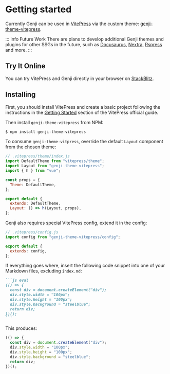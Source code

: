 # Getting started

Currently Genji can be used in [VitePress](https://vitepress.dev/) via the custom theme: [genji-theme-vitepress](https://github.com/pearmini/genji/tree/main/packages/genji-theme-vitepress).

::: info Future Work
There are plans to develop additional Genji themes and plugins for other SSGs in the future, such as [Docusaurus](https://docusaurus.io/), [Nextra](https://nextra.site/), [Rspress](https://rspress.dev/) and more.
:::

## Try It Online

You can try VitePress and Genji directly in your browser on [StackBlitz](https://stackblitz.com/edit/vite-p5brzc?file=package.json).

## Installing

First, you should install VitePress and create a basic project following the instructions in the [Getting Started](https://vitepress.dev/guide/getting-started) section of the VitePress official guide.

Then install `genji-theme-vitepress` from NPM:

```bash
$ npm install genji-theme-vitepress
```

To consume `genji-theme-vitpress`, override the default `Layout` component from the chosen theme:

```js
// .vitepress/theme/index.js
import DefaultTheme from "vitepress/theme";
import Layout from "genji-theme-vitepress";
import { h } from "vue";

const props = {
  Theme: DefaultTheme,
};

export default {
  extends: DefaultTheme,
  Layout: () => h(Layout, props),
};
```

Genji also requires special VitePress config, extend it in the config:

```js
// .vitepress/config.js
import config from "genji-theme-vitepress/config";

export default {
  extends: config,
};
```

If everything goes where, insert the following code snippet into one of your Markdown files, excluding `index.md`:

````md
```js eval
(() => {
  const div = document.createElement("div");
  div.style.width = "100px";
  div.style.height = "100px";
  div.style.background = "steelblue";
  return div;
})();
```
````

This produces:

```js eval
(() => {
  const div = document.createElement("div");
  div.style.width = "100px";
  div.style.height = "100px";
  div.style.background = "steelblue";
  return div;
})();
```
